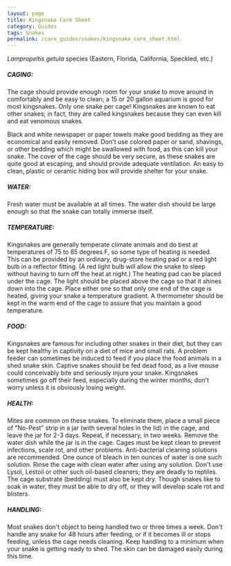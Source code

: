```yaml
---
layout: page
title: Kingsnake Care Sheet
category: Guides
tags: Snakes
permalink: /care_guides/snakes/kingsnake_care_sheet.html
---
```


*Lampropeltis getula* species (Eastern, Florida, California, Speckled, etc.)


##### CAGING: 

The cage should provide enough room for your snake to move around in comfortably and be easy to clean; a 15 or 20 gallon aquarium is good for most kingsnakes. Only one snake per cage! Kingsnakes are known to eat other snakes; in fact, they are called kingsnakes because they can even kill and eat venomous snakes.

Black and white newspaper or paper towels make good bedding as they are economical and easily removed.  Don't use colored paper or sand, shavings, or other bedding which might be swallowed with food, as this can kill your snake. The cover of the cage should be very secure, as these snakes are quite good at escaping, and should provide adequate ventilation. An easy to clean, plastic or ceramic hiding box will provide shelter for your snake.

##### WATER: 

Fresh water must be available at all times. The water dish should be large enough so that the snake can totally immerse itself.

##### TEMPERATURE: 

Kingsnakes are generally temperate climate animals and do best at temperatures of 75 to 85 degrees F, so some type of heating is needed. This can be provided by an ordinary, drug-store heating pad or a red light bulb in a reflector fitting. (A red light bulb will allow the snake to sleep without having to turn off the heat at night.) The heating pad can be placed under the cage. The light should be placed above the cage so that it shines down into the cage. Place either one so that only one end of the cage is heated, giving your snake a temperature gradient. A thermometer should be kept in the warm end of the cage to assure that you maintain a good temperature.

##### FOOD: 

Kingsnakes are famous for including other snakes in their diet, but they can be kept healthy in captivity on a diet of mice and small rats. A problem feeder can sometimes be induced to feed if you place the food animals in a shed snake skin. Captive snakes should be fed dead food, as a live mouse could conceivably bite and seriously injure your snake. Kingsnakes sometimes go off their feed, especially during the winter months; don't worry unless it is obviously losing weight.

##### HEALTH: 

Mites are common on these snakes. To eliminate them, place a small piece of "No-Pest" strip in a jar (with several holes in the lid) in the cage, and leave the jar for 2-3 days. Repeat, if necessary, in two weeks.  Remove the water dish while the jar is in the cage. Cages must be kept clean to prevent infections, scale rot, and other problems. Anti-bacterial cleaning solutions are recommended. One ounce of bleach in ten ounces of water is one such solution. Rinse the cage with clean water after using any solution. Don't use Lysol, Lestoil or other such oil-based cleaners; they are deadly to reptiles. The cage substrate (bedding) must also be kept dry. Though snakes like to soak in water, they must be able to dry off, or they will develop scale rot and blisters.

##### HANDLING: 

Most snakes don't object to being handled two or three times a week. Don't handle any snake for 48 hours after feeding, or if it becomes ill or stops feeding, unless the cage needs cleaning. Keep handling to a minimum when your snake is getting ready to shed. The skin can be damaged easily during this time.


